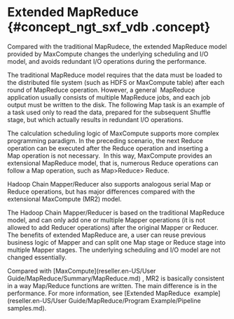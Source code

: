 # Extended MapReduce {#concept_ngt_sxf_vdb .concept}

Compared with the traditional MapRudece, the extended MapReduce model provided by MaxCompute changes the underlying scheduling and I/O model, and avoids redundant I/O operations during the performance.

The traditional MapReduce model requires that the data must be loaded to the distributed file system \(such as HDFS or MaxCompute table\) after each round of MapReduce operation. However, a general  MapReduce application usually consists of multiple MapReduce jobs, and each job output must be written to the disk. The following Map task is an example of a task used only to read the data, prepared for the subsequent Shuffle stage, but which actually results in redundant I/O operations.

The calculation scheduling logic of MaxCompute supports more complex programming paradigm. In the preceding scenario, the next Reduce operation can be executed after the Reduce operation and inserting a Map operation is not necessary.  In this way, MaxCompute provides an extensional MapReduce model, that is, numerous Reduce operations can follow a Map operation, such as Map\>Reduce\> Reduce.

Hadoop Chain Mapper/Reducer also supports analogous serial Map or Reduce operations, but has major differences compared with the extensional MaxCompute \(MR2\) model.

The Hadoop Chain Mapper/Reducer is based on the traditional MapReduce model, and can only add one or multiple Mapper operations \(it is not allowed to add Reducer operations\) after the original Mapper or Reducer. The benefits of extended MapReduce are, a user can reuse previous business logic of Mapper and can split one Map stage or Reduce stage into multiple Mapper stages. The underlying scheduling and I/O model are not changed essentially.

Compared with [MaxCompute](reseller.en-US/User Guide/MapReduce/Summary/MapReduce.md) , MR2 is basically consistent in a way Map/Reduce functions are written. The main difference is in the performance. For more information, see [Extended MapReduce  example](reseller.en-US/User Guide/MapReduce/Program Example/Pipeline samples.md).


